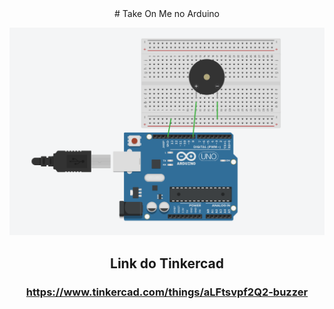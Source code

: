 <center>
# Take On Me no Arduino

<img src="image.png"></img>

## Link do Tinkercad
### https://www.tinkercad.com/things/aLFtsvpf2Q2-buzzer
</center>


